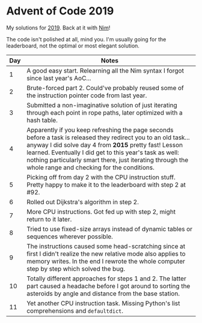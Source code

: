 # Advent of Code 2019

My solutions for [2019](https://adventofcode.com/2019/). Back at it with [Nim](https://nim-lang.org/)!

The code isn't polished at all, mind you. I'm usually going for the leaderboard, not the optimal or most elegant solution.

| Day | Notes |
|---|-------|
| 1 | A good easy start. Relearning all the Nim syntax I forgot since last year's AoC... |
| 2 | Brute-forced part 2. Could've probably reused some of the instruction pointer code from last year. |
| 3 | Submitted a non-imaginative solution of just iterating through each point in rope paths, later optimized with a hash table. |
| 4 | Apparently if you keep refreshing the page seconds before a task is released they redirect you to an old task... anyway I did solve day 4 from **2015** pretty fast! Lesson learned. Eventually I did get to this year's task as well: nothing particularly smart there, just iterating through the whole range and checking for the conditions. |
| 5 | Picking off from day 2 with the CPU instruction stuff. Pretty happy to make it to the leaderboard with step 2 at #92. |
| 6 | Rolled out Dijkstra's algorithm in step 2. |
| 7 | More CPU instructions. Got fed up with step 2, might return to it later. |
| 8 | Tried to use fixed-size arrays instead of dynamic tables or sequences wherever possible. |
| 9 | The instructions caused some head-scratching since at first I didn't realize the new relative mode also applies to memory writes. In the end I rewrote the whole computer step by step which solved the bug. |
| 10 | Totally different approaches for steps 1 and 2. The latter part caused a headache before I got around to sorting the asteroids by angle and distance from the base station. |
| 11 | Yet another CPU instruction task. Missing Python's list comprehensions and `defaultdict`. |
